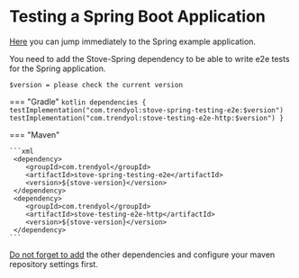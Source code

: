 # Testing a Spring Boot Application

[Here](https://github.com/Trendyol/stove4k/tree/main/examples/spring-example) you can jump immediately to the Spring example application.

You need to add the Stove-Spring dependency to be able to write e2e tests for the Spring application.

`$version = please check the current version`

=== "Gradle"
    ``` kotlin
    dependencies {
        testImplementation("com.trendyol:stove-spring-testing-e2e:$version")
        testImplementation("com.trendyol:stove-testing-e2e-http:$version")
    }
    ```

=== "Maven"

    ```xml
     <dependency>
        <groupId>com.trendyol</groupId>
        <artifactId>stove-spring-testing-e2e</artifactId>
        <version>${stove-version}</version>
     </dependency>
     <dependency>
        <groupId>com.trendyol</groupId>
        <artifactId>stove-testing-e2e-http</artifactId>
        <version>${stove-version}</version>
     </dependency>
    ```

[Do not forget to add](../../../index.md#how-to-get) the other dependencies and configure your maven repository settings first.
